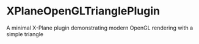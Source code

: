 # XPlaneOpenGLTrianglePlugin
A minimal X-Plane plugin demonstrating modern OpenGL rendering with a simple triangle
